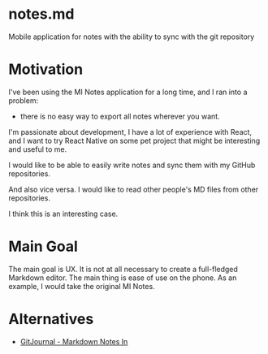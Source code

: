 # notes.md
Mobile application for notes with the ability to sync with the git repository

# Motivation
I've been using the MI Notes application for a long time, and I ran into a problem:
- there is no easy way to export all notes wherever you want.

I'm passionate about development, I have a lot of experience with React,
and I want to try React Native on some pet project that might be interesting and useful to me.

I would like to be able to easily write notes and sync them with my GitHub repositories.

And also vice versa.
I would like to read other people's MD files from other repositories.

I think this is an interesting case.

# Main Goal
The main goal is UX. It is not at all necessary to create a full-fledged Markdown editor.
The main thing is ease of use on the phone. As an example, I would take the original MI Notes.

# Alternatives
- [GitJournal - Markdown Notes In](https://play.google.com/store/apps/details?id=io.gitjournal.gitjournal)
